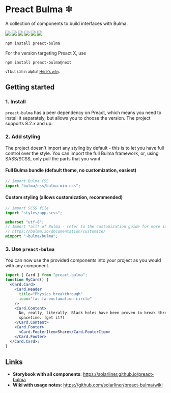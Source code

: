 # Preact Bulma ⚛️

A collection of components to build interfaces with Bulma.

![](https://img.shields.io/github/license/solarliner/preact-bulma.svg)
![](https://img.shields.io/david/solarliner/preact-bulma.svg)
![](https://img.shields.io/david/dev/solarliner/preact-bulma.svg)
![](https://img.shields.io/david/peer/solarliner/preact-bulma.svg)
![](https://img.shields.io/bundlephobia/minzip/preact-bulma.svg)
![](https://img.shields.io/npm/v/preact-bulma.svg)

```bash
npm install preact-bulma
```

For the version targeting Preact X, use

```bash
npm install preact-bulma@next
```

<sup>v1 but still in alpha! [Here's why](#but-why-100-when-its-still-alpha).</sup>

## Getting started

### 1. Install

`preact-bulma` has a peer dependency on Preact, which means you need to install it separately, but allows you to choose
the version. The project supports 8.2.x and up.

### 2. Add styling

The project doesn't import any styling by default - this is to let you have full control over the style. You can import
the full Bulma framework, or, using SASS/SCSS, only pull the parts that you want.

#### Full Bulma bundle (default theme, no customization, **easiest**)

```javascript
// Import Bulma CSS
import "bulma/css/bulma.min.css";
```

#### Custom styling (allows customization, **recommended**)

```javascript
// Import SCSS file
import "styles/app.scss";
```

```scss
@charset "utf-8";
// Import *all* of Bulma - refer to the customization guide for more info on customizing Bulma:
// https://bulma.io/documentation/customize/
@import "~bulma/bulma";
```

### 3. Use `preact-bulma`

You can now use the provided components into your project as you would with any component.

```jsx
import { Card } from "preact-bulma";
function MyCard() {
  <Card.Card>
    <Card.Header
      title="Physics breakthrough"
      icon="fas fa-exclamation-circle"
    />
    <Card.Content>
      No, really, literally. Black holes have been proven to break through
      spacetime. (get it?)
    </Card.Content>
    <Card.Footer>
      <Card.FooterItem>Share</Card.FooterItem>
    </Card.Footer>
  </Card.Card>;
}
```

## Links

- **Storybook with all components**: https://solarliner.github.io/preact-bulma
- **Wiki with usage notes**: https://github.com/solarliner/preact-bulma/wiki
